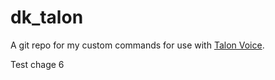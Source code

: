 # dk_talon
A git repo for my custom commands for use with [Talon Voice](https://talonvoice.com/).

Test chage 6    